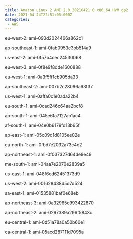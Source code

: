 ```yaml
---
title: Amazon Linux 2 AMI 2.0.20210421.0 x86_64 HVM gp2
date: 2021-04-24T22:51:03.000Z
categories:
 - AWS
---
```


eu-west-2: ami-093d2024466a862c1

ap-southeast-1: ami-0fab0953c3bb514a9

us-east-2: ami-0f57b4cec24530068

eu-west-3: ami-0f8e9f8dde1600888

eu-west-1: ami-0a3f5ff1cb905da33

ap-southeast-2: ami-007b2c28096a63f37

us-west-1: ami-0affa0c1e0ada22b4

eu-south-1: ami-0cad246c64aa2bcf8

ap-south-1: ami-045e6fa7127ab1ac4

af-south-1: ami-04e0b6179fd13b65f

ap-east-1: ami-05c09d1d8105ee02e

eu-north-1: ami-0fbd7e2032a73c4c2

ap-northeast-1: ami-0f037327d64de9e49

me-south-1: ami-04aa7e2070e2839a5

us-east-1: ami-048f6ed62451373d9

us-west-2: ami-001628438d5d7d524

sa-east-1: ami-01535881baf0e68eb

ap-northeast-3: ami-0a32965c993422870

ap-northeast-2: ami-0297389a296f5843c

eu-central-1: ami-0d51a78a0a50b60e1

ca-central-1: ami-05acd287111d7095a

